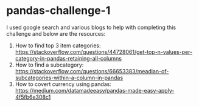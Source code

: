 # pandas-challenge-1
I used google search and various blogs to help with completing this challenge
and below are the resources:
1. How to find top 3 item categories: https://stackoverflow.com/questions/44728061/get-top-n-values-per-category-in-pandas-retaining-all-columns
2. How to find a subcategory: https://stackoverflow.com/questions/66653383/meadian-of-subcategories-within-a-column-in-pandas
3. How to covert currency using pandas: https://medium.com/datamadeeasy/pandas-made-easy-apply-4f5fb6e308c1